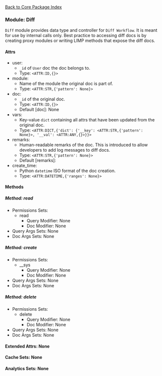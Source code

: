 [Back to Core Package Index](./README.md)

### Module: Diff
`Diff` module provides data type and controller for `Diff Workflow`. It is meant for use by internal calls only. Best practice to accessing diff docs is by creating proxy modules or writing LIMP methods that expose the diff docs.
#### Attrs
* user:
  * `_id` of `User` doc the doc belongs to.
  * Type: `<ATTR:ID,{}>`
* module:
  * Name of the module the original doc is part of.
  * Type: `<ATTR:STR,{'pattern': None}>`
* doc:
  * `_id` of the original doc.
  * Type: `<ATTR:ID,{}>`
  * Default [doc]: None
* vars:
  * Key-value `dict` containing all attrs that have been updated from the original doc.
  * Type: `<ATTR:DICT,{'dict': {'__key': <ATTR:STR,{'pattern': None}>, '__val': <ATTR:ANY,{}>}}>`
* remarks:
  * Human-readable remarks of the doc. This is introduced to allow developers to add log messages to diff docs.
  * Type: `<ATTR:STR,{'pattern': None}>`
  * Default [remarks]: 
* create_time:
  * Python `datetime` ISO format of the doc creation.
  * Type: `<ATTR:DATETIME,{'ranges': None}>`
#### Methods
##### Method: read
* Permissions Sets:
  * read
	* Query Modifier: None
	* Doc Modifier: None
* Query Args Sets: None
* Doc Args Sets: None
##### Method: create
* Permissions Sets:
  * __sys
	* Query Modifier: None
	* Doc Modifier: None
* Query Args Sets: None
* Doc Args Sets: None
##### Method: delete
* Permissions Sets:
  * delete
	* Query Modifier: None
	* Doc Modifier: None
* Query Args Sets: None
* Doc Args Sets: None
#### Extended Attrs: None
#### Cache Sets: None
#### Analytics Sets: None